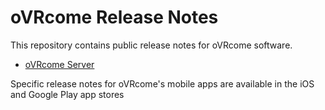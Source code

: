 # oVRcome Release Notes

This repository contains public release notes for oVRcome software.

- [oVRcome Server](ovrcome_server_release_notes.md)

Specific release notes for oVRcome's mobile apps are available in the iOS and Google Play app stores
